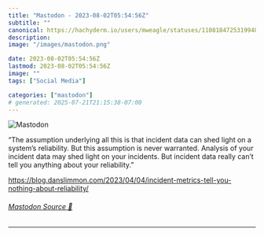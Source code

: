 ```yaml
---
title: "Mastodon - 2023-08-02T05:54:56Z"
subtitle: ""
canonical: https://hachyderm.io/users/mweagle/statuses/110818472531994847
description:
image: "/images/mastodon.png"

date: 2023-08-02T05:54:56Z
lastmod: 2023-08-02T05:54:56Z
image: ""
tags: ["Social Media"]

categories: ["mastodon"]
# generated: 2025-07-21T21:15:38-07:00
---
```

![Mastodon](/images/mastodon.png)

<p>“The assumption underlying all this is that incident data can shed light on a system’s reliability. But this assumption is never warranted. Analysis of your incident data may shed light on your incidents. But incident data really can’t tell you anything about your reliability.”</p><p><a href="https://blog.danslimmon.com/2023/04/04/incident-metrics-tell-you-nothing-about-reliability/" target="_blank" rel="nofollow noopener noreferrer" translate="no"><span class="invisible">https://</span><span class="ellipsis">blog.danslimmon.com/2023/04/04</span><span class="invisible">/incident-metrics-tell-you-nothing-about-reliability/</span></a></p>


###### [Mastodon Source 🐘](https://hachyderm.io/@mweagle/110818472531994847)

___
